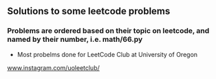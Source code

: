 ## Solutions to some leetcode problems
### Problems are ordered based on their topic on leetcode, and named by their number, i.e. math/66.py
- Most probelms done for LeetCode Club at University of Oregon

www.instagram.com/uoleetclub/
